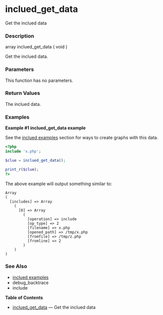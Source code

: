 inclued\_get\_data
==================

Get the inclued data

### Description

<span class="type">array</span> <span
class="methodname">inclued\_get\_data</span> ( <span
class="methodparam">void</span> )

Get the inclued data.

### Parameters

This function has no parameters.

### Return Values

The inclued data.

### Examples

**Example \#1 <span class="function">inclued\_get\_data</span> example**

See the
<a href="/inclued/examples.html#Example%20that%20implements%20inclued%20into%20an%20application" class="link">inclued examples</a>
section for ways to create graphs with this data.

``` php
<?php 
include 'x.php';

$clue = inclued_get_data();

print_r($clue);
?>
```

The above example will output something similar to:

    Array
    (
      [includes] => Array
        (
          [0] => Array
            (
              [operation] => include
              [op_type] => 2
              [filename] => x.php
              [opened_path] => /tmp/x.php
              [fromfile] => /tmp/z.php
              [fromline] => 2
            )
        )
    )

### See Also

-   <a href="/inclued/examples.html#Example%20that%20implements%20inclued%20into%20an%20application" class="link">inclued examples</a>
-   <span class="function">debug\_backtrace</span>
-   <span class="function">include</span>

**Table of Contents**

-   [inclued\_get\_data](/ref/inclued.html#inclued_get_data) — Get the
    inclued data
